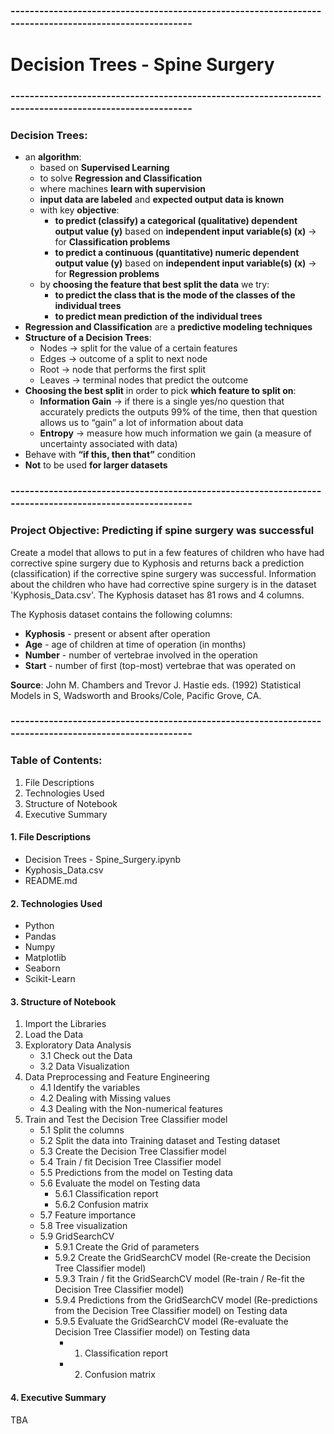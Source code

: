### -------------------------------------------------------------------------------------------------------
# Decision Trees - Spine Surgery
### -------------------------------------------------------------------------------------------------------
### Decision Trees:
- an **algorithm**:
    - based on **Supervised Learning**
    - to solve **Regression and Classification**
    - where machines **learn with supervision**
    - **input data are labeled** and **expected output data is known**
    - with key **objective**:
        - **to predict (classify) a categorical (qualitative) dependent output value (y)** based on **independent input variable(s) (x)** -> for **Classification problems**
        - **to predict a continuous (quantitative) numeric dependent output value (y)** based on **independent input variable(s) (x)** -> for **Regression problems**
    - by **choosing the feature that best split the data** we try:
        - **to predict the class that is the mode of the classes of the individual trees**
        - **to predict mean prediction of the individual trees**
- **Regression and Classification** are a **predictive modeling techniques**
- **Structure of a Decision Trees**:
  - Nodes -> split for the value of a certain features
  - Edges -> outcome of a split to next node
  - Root -> node that performs the first split
  - Leaves -> terminal nodes that predict the outcome                
- **Choosing the best split** in order to pick **which feature to split on**:
  - **Information Gain** -> if there is a single yes/no question that accurately predicts the outputs 99% of the time, then that question allows us to “gain” a lot of information about data
  - **Entropy** -> measure how much information we gain (a measure of uncertainty associated with data)    
- Behave with **“if this, then that”** condition                   
- **Not** to be used **for larger datasets**

### -------------------------------------------------------------------------------------------------------
### Project Objective: Predicting if spine surgery was successful
Create a model that allows to put in a few features of children who have had corrective spine surgery due to Kyphosis and returns back a prediction (classification) if the corrective spine surgery was successful. Information about the children who have had corrective spine surgery is in the dataset 'Kyphosis_Data.csv'. The Kyphosis dataset has 81 rows and 4 columns. 

The Kyphosis dataset contains the following columns:
- **Kyphosis** - present or absent after operation
- **Age** - age of children at time of operation (in months)
- **Number** - number of vertebrae involved in the operation
- **Start** - number of first (top-most) vertebrae that was operated on

**Source**: John M. Chambers and Trevor J. Hastie eds. (1992) Statistical Models in S, Wadsworth and Brooks/Cole, Pacific Grove, CA.

### -------------------------------------------------------------------------------------------------------
### Table of Contents:
1. File Descriptions
2. Technologies Used
3. Structure of Notebook
4. Executive Summary

#### 1. File Descriptions
- Decision Trees - Spine_Surgery.ipynb
- Kyphosis_Data.csv
- README.md

#### 2. Technologies Used
- Python
- Pandas
- Numpy
- Matplotlib
- Seaborn
- Scikit-Learn

#### 3. Structure of Notebook
1. Import the Libraries
2. Load the Data
3. Exploratory Data Analysis
    - 3.1 Check out the Data
    - 3.2 Data Visualization
4. Data Preprocessing and Feature Engineering
    - 4.1 Identify the variables
    - 4.2 Dealing with Missing values
    - 4.3 Dealing with the Non-numerical features
5. Train and Test the Decision Tree Classifier model
    - 5.1 Split the columns
    - 5.2 Split the data into Training dataset and Testing dataset
    - 5.3 Create the Decision Tree Classifier model
    - 5.4 Train / fit Decision Tree Classifier model
    - 5.5 Predictions from the model on Testing data
    - 5.6 Evaluate the model on Testing data
      - 5.6.1 Classification report
      - 5.6.2 Confusion matrix
    - 5.7 Feature importance
    - 5.8 Tree visualization
    - 5.9 GridSearchCV
      - 5.9.1 Create the Grid of parameters
      - 5.9.2 Create the GridSearchCV model (Re-create the Decision Tree Classifier model)
      - 5.9.3 Train / fit the GridSearchCV model (Re-train / Re-fit the Decision Tree Classifier model)
      - 5.9.4 Predictions from the GridSearchCV model (Re-predictions from the Decision Tree Classifier model) on Testing data
      - 5.9.5 Evaluate the GridSearchCV model (Re-evaluate the Decision Tree Classifier model) on Testing data
        - 1. Classification report
        - 2. Confusion matrix

#### 4. Executive Summary
TBA
